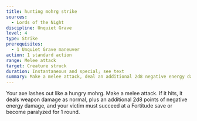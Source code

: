```yaml
---
title: hunting mohrg strike
sources:
  - Lords of the Night
discipline: Unquiet Grave
level: 4
type: Strike
prerequisites:
  - 1 Unquiet Grave maneuver
action: 1 standard action
range: Melee attack
target: Creature struck
duration: Instantaneous and special; see text
summary: Make a melee attack, deal an additional 2d8 negative energy damage and your victim becomes paralyzed.
---
```


Your axe lashes out like a hungry mohrg. Make a melee attack. If it hits, it deals weapon damage as normal, plus an additional 2d8 points of negative energy damage, and your victim must succeed at a Fortitude save or become paralyzed for 1 round.
